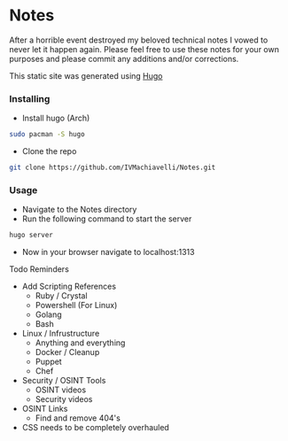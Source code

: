 # Notes
After a horrible event destroyed my beloved technical notes I vowed to never let it happen again. Please feel free to use these notes for your own purposes and please commit any additions and/or corrections.

This static site was generated using [Hugo](gohugo.io)

### Installing
- Install hugo (Arch)
```bash
sudo pacman -S hugo
```
- Clone the repo
```bash
git clone https://github.com/IVMachiavelli/Notes.git
```

### Usage
- Navigate to the Notes directory
- Run the following command to start the server
```bash
hugo server
```
- Now in your browser navigate to localhost:1313

Todo Reminders
- Add Scripting References
    - Ruby / Crystal
    - Powershell (For Linux)
    - Golang
    - Bash
- Linux / Infrustructure
    - Anything and everything
    - Docker / Cleanup
    - Puppet
    - Chef
- Security / OSINT Tools
    - OSINT videos
    - Security videos
 - OSINT Links
    - Find and remove 404's
- CSS needs to be completely overhauled
